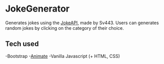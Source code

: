 # JokeGenerator

Generates jokes using the [JokeAPI](https://github.com/Sv443/JokeAPI), made by Sv443. Users can generates random jokes by clicking on the category of their choice.

## Tech used
-Bootstrap
-[Animate](https://animate.style/)
-Vanilla Javascript (+ HTML, CSS)
